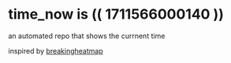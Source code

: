 # time_now is (( 1711566000140 ))

an automated repo that shows the currnent time

inspired by [breakingheatmap](https://github.com/breakingheatmap/breakingheatmap)